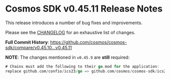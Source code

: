 # Cosmos SDK v0.45.11 Release Notes

This release introduces a number of bug fixes and improvements.

Please see the [CHANGELOG](https://github.com/cosmos/cosmos-sdk/blob/release/v0.45.x/CHANGELOG.md) for an exhaustive list of changes.

**Full Commit History**: https://github.com/cosmos/cosmos-sdk/compare/v0.45.10...v0.45.11

**NOTE**: The changes mentioned in `v0.45.9` are **still** required:

```go
# Chains must add the following to their go.mod for the application:
replace github.com/confio/ics23/go => github.com/cosmos/cosmos-sdk/ics23/go v0.8.0
```
